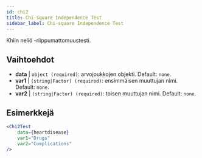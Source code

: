 ```yaml
---
id: chi2
title: Chi-square Independence Test
sidebar_label: Chi-square Independence Test
---
```


Khiin neliö -riippumattomuustesti.

## Vaihtoehdot

* __data__ | `object (required)`: arvojoukkojen objekti. Default: `none`.
* __var1__ | `(string|Factor) (required)`: ensimmäisen muuttujan nimi. Default: `none`.
* __var2__ | `(string|Factor) (required)`: toisen muuttujan nimi. Default: `none`.


## Esimerkkejä

```jsx live
<Chi2Test
    data={heartdisease} 
    var1="Drugs"
    var2="Complications"
/>
```
